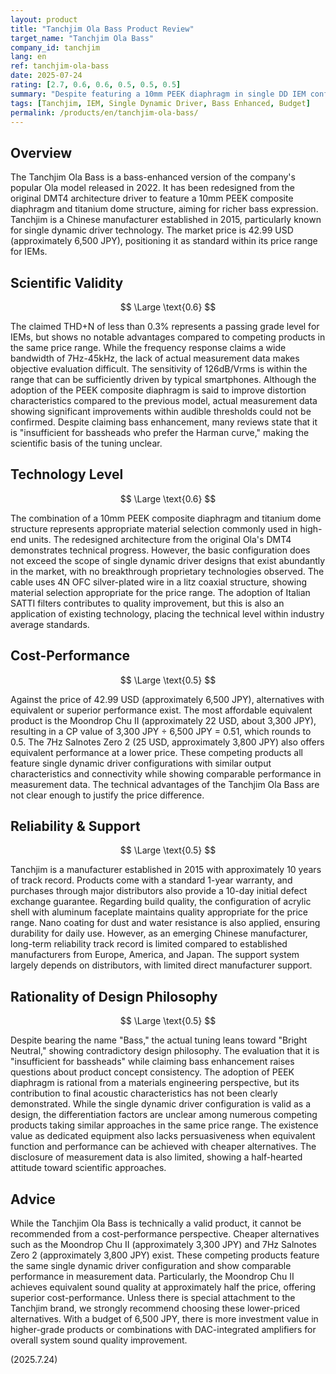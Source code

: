 ```yaml
---
layout: product
title: "Tanchjim Ola Bass Product Review"
target_name: "Tanchjim Ola Bass"
company_id: tanchjim
lang: en
ref: tanchjim-ola-bass
date: 2025-07-24
rating: [2.7, 0.6, 0.6, 0.5, 0.5, 0.5]
summary: "Despite featuring a 10mm PEEK diaphragm in single DD IEM configuration, multiple lower-priced alternatives with equivalent performance exist, resulting in poor cost-performance"
tags: [Tanchjim, IEM, Single Dynamic Driver, Bass Enhanced, Budget]
permalink: /products/en/tanchjim-ola-bass/
---
```


## Overview

The Tanchjim Ola Bass is a bass-enhanced version of the company's popular Ola model released in 2022. It has been redesigned from the original DMT4 architecture driver to feature a 10mm PEEK composite diaphragm and titanium dome structure, aiming for richer bass expression. Tanchjim is a Chinese manufacturer established in 2015, particularly known for single dynamic driver technology. The market price is 42.99 USD (approximately 6,500 JPY), positioning it as standard within its price range for IEMs.

## Scientific Validity

$$ \Large \text{0.6} $$

The claimed THD+N of less than 0.3% represents a passing grade level for IEMs, but shows no notable advantages compared to competing products in the same price range. While the frequency response claims a wide bandwidth of 7Hz-45kHz, the lack of actual measurement data makes objective evaluation difficult. The sensitivity of 126dB/Vrms is within the range that can be sufficiently driven by typical smartphones. Although the adoption of the PEEK composite diaphragm is said to improve distortion characteristics compared to the previous model, actual measurement data showing significant improvements within audible thresholds could not be confirmed. Despite claiming bass enhancement, many reviews state that it is "insufficient for bassheads who prefer the Harman curve," making the scientific basis of the tuning unclear.

## Technology Level

$$ \Large \text{0.6} $$

The combination of a 10mm PEEK composite diaphragm and titanium dome structure represents appropriate material selection commonly used in high-end units. The redesigned architecture from the original Ola's DMT4 demonstrates technical progress. However, the basic configuration does not exceed the scope of single dynamic driver designs that exist abundantly in the market, with no breakthrough proprietary technologies observed. The cable uses 4N OFC silver-plated wire in a litz coaxial structure, showing material selection appropriate for the price range. The adoption of Italian SATTI filters contributes to quality improvement, but this is also an application of existing technology, placing the technical level within industry average standards.

## Cost-Performance

$$ \Large \text{0.5} $$

Against the price of 42.99 USD (approximately 6,500 JPY), alternatives with equivalent or superior performance exist. The most affordable equivalent product is the Moondrop Chu II (approximately 22 USD, about 3,300 JPY), resulting in a CP value of 3,300 JPY ÷ 6,500 JPY = 0.51, which rounds to 0.5. The 7Hz Salnotes Zero 2 (25 USD, approximately 3,800 JPY) also offers equivalent performance at a lower price. These competing products all feature single dynamic driver configurations with similar output characteristics and connectivity while showing comparable performance in measurement data. The technical advantages of the Tanchjim Ola Bass are not clear enough to justify the price difference.

## Reliability & Support

$$ \Large \text{0.5} $$

Tanchjim is a manufacturer established in 2015 with approximately 10 years of track record. Products come with a standard 1-year warranty, and purchases through major distributors also provide a 10-day initial defect exchange guarantee. Regarding build quality, the configuration of acrylic shell with aluminum faceplate maintains quality appropriate for the price range. Nano coating for dust and water resistance is also applied, ensuring durability for daily use. However, as an emerging Chinese manufacturer, long-term reliability track record is limited compared to established manufacturers from Europe, America, and Japan. The support system largely depends on distributors, with limited direct manufacturer support.

## Rationality of Design Philosophy

$$ \Large \text{0.5} $$

Despite bearing the name "Bass," the actual tuning leans toward "Bright Neutral," showing contradictory design philosophy. The evaluation that it is "insufficient for bassheads" while claiming bass enhancement raises questions about product concept consistency. The adoption of PEEK diaphragm is rational from a materials engineering perspective, but its contribution to final acoustic characteristics has not been clearly demonstrated. While the single dynamic driver configuration is valid as a design, the differentiation factors are unclear among numerous competing products taking similar approaches in the same price range. The existence value as dedicated equipment also lacks persuasiveness when equivalent function and performance can be achieved with cheaper alternatives. The disclosure of measurement data is also limited, showing a half-hearted attitude toward scientific approaches.

## Advice

While the Tanchjim Ola Bass is technically a valid product, it cannot be recommended from a cost-performance perspective. Cheaper alternatives such as the Moondrop Chu II (approximately 3,300 JPY) and 7Hz Salnotes Zero 2 (approximately 3,800 JPY) exist. These competing products feature the same single dynamic driver configuration and show comparable performance in measurement data. Particularly, the Moondrop Chu II achieves equivalent sound quality at approximately half the price, offering superior cost-performance. Unless there is special attachment to the Tanchjim brand, we strongly recommend choosing these lower-priced alternatives. With a budget of 6,500 JPY, there is more investment value in higher-grade products or combinations with DAC-integrated amplifiers for overall system sound quality improvement.

(2025.7.24)